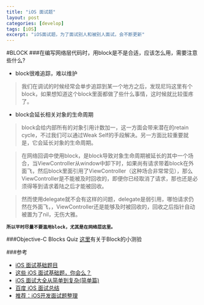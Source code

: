 ```yaml
---
title: "iOS 面试题"
layout: post
categories: [develop]
tags: [iOS]
excerpt: "iOS面试题，为了面试别人和被别人面试，会不断更新"
---
```



#BLOCK
###在编写网络层代码时，用block是不是合适，应该怎么用，需要注意些什么?

- block很难追踪，难以维护

>我们在调试的时候经常会单步追踪到某一个地方之后，发现尼玛这里有个block，如果想知道这个block里面都做了些什么事情，这时候就比较蛋疼了。

- block会延长相关对象的生命周期

>block会给内部所有的对象引用计数加一，这一方面会带来潜在的retain cycle，不过我们可以通过Weak Self的手段解决。另一方面比较重要就是，它会延长对象的生命周期。

>在网络回调中使用block，是block导致对象生命周期被延长的其中一个场合，当ViewController从window中卸下时，如果尚有请求带着block在外面飞，然后block里面引用了ViewController（这种场合非常常见），那么ViewController是不能被及时回收的，即便你已经取消了请求，那也还是必须得等到请求着陆之后才能被回收。

>然而使用delegate就不会有这样的问题，delegate是弱引用，哪怕请求仍然在外面飞，，ViewController还是能够及时被回收的，回收之后指针自动被置为了nil，无伤大雅。


**`所以平时尽量不要滥用block，尤其是在网络层这里。`**

###Objective-C Blocks Quiz
[这里](http://blog.parse.com/learn/engineering/objective-c-blocks-quiz/)有关于Block的小测验  

###参考
- [iOS 面试基础题目](http://www.jianshu.com/p/4d7292741f53)
- [这些 iOS 面试基础题，你会么？](http://ios.jobbole.com/82858/)
- [iOS 面试大全从简单到复杂(简单篇)](http://www.jianshu.com/p/a2435b29875b)
- [百度 iOS 面试总结](http://ios.jobbole.com/82855/)
- [推荐：iOS开发面试题整理](https://mp.weixin.qq.com/s?__biz=MzA3NzM0NzkxMQ==&mid=402545546&idx=1&sn=11c05fbaa018f25f889486b7e33a64ce&scene=0&key=ac89cba618d2d976665200f1949ada2961faa673cca3a5d6997019e948c01f84e2f88a371d094ceb4559315c95376a58&ascene=0&uin=NjQ1NjQ1&devicetype=iMac+MacBookAir6%2C2+OSX+OSX+10.11.1+build(15B42)&version=11020201&pass_ticket=IEssflilCZxqf%2BSXHAfgY%2BYS%2BWX1OOw5Tv1iUa5pgYY%3D)